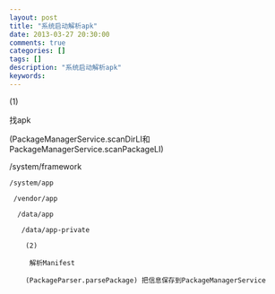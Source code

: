 ```yaml
---
layout: post
title: "系统启动解析apk"
date: 2013-03-27 20:30:00 
comments: true
categories: []
tags: []
description: "系统启动解析apk"
keywords: 
---
```



 
  
   
   
  
 
 
  (1)
  
   找apk
  
  (PackageManagerService.scanDirLI和PackageManagerService.scanPackageLI)
  
   /system/framework
   
    /system/app
    
     /vendor/app
     
      /data/app
      
       /data/app-private
       
        (2)
        
         解析Manifest
        
        (PackageParser.parsePackage) 把信息保存到PackageManagerService
       
      
     
    
   
  
 
 
  
  
 


